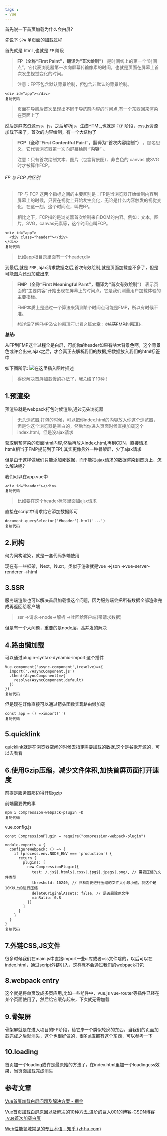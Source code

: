 ```yaml
---
tags : 
- Vue
---
```


首先说一下首页加载为什么会白屏?

先说下 `SPA` 单页面的加载过程

首先就是 html ,也就是 `FP` 阶段

> **FP（全称“First Paint”，翻译为“首次绘制”）** 是时间线上的第一个“时间点”，它代表浏览器第一次向屏幕传输像素的时间，也就是页面在屏幕上首次发生视觉变化的时间。
> 
> 注意：FP不包含默认背景绘制，但包含非默认的背景绘制。

```
<div id="app"></div> 
复制代码
```

> 页面在导航后首次呈现出不同于导航前内容的时间点,有一个东西回来渲染在页面上了

然后是静态资源css，js，之后解析js，生成HTML,也就是 `FCP` 阶段，css,js资源加载下来了，首次的内容绘制，有一个大结构了

> **FCP（全称“First Contentful Paint”，翻译为“首次内容绘制”）** ，顾名思义，它代表浏览器第一次向屏幕绘制 **“内容”** 。
> 
> 注意：只有首次绘制文本、图片（包含背景图）、非白色的 canvas 或SVG时才被算作FCP。

###### FP 与 FCP 的区别

> FP 与 FCP 这两个指标之间的主要区别是：FP是当浏览器开始绘制内容到屏幕上的时候，只要在视觉上开始发生变化，无论是什么内容触发的视觉变化，在这一刻，这个时间点，叫做FP。
> 
> 相比之下，FCP指的是浏览器首次绘制来自DOM的内容。例如：文本，图片，SVG，canvas元素等，这个时间点叫FCP。

```
<div id="app">
  <div class="header"></div>
</div>
复制代码
```

> 比如app根目录里面有一个header,div

到最后,就是 `FMP` ,ajax请求数据之后,首次有效绘制,就是页面加载差不多了，但是可能图片还没加载出来

> **FMP（全称“First Meaningful Paint”，翻译为“首次有效绘制”）** 表示页面的“主要内容”开始出现在屏幕上的时间点。它是我们测量用户加载体验的主要指标。
> 
> FMP本质上是通过一个算法来猜测某个时间点可能是FMP，所以有时候不准。
> 
> 想详细了解FMP及它的原理可以看这篇文章：[《捕获FMP的原理》](https://link.juejin.cn?target=https%3A%2F%2Flink.zhihu.com%2F%3Ftarget%3Dhttps%253A%2F%2Fgithub.com%2Fberwin%2FBlog%2Fissues%2F42 "https://link.zhihu.com/?target=https%3A//github.com/berwin/Blog/issues/42")

**总结:**

从FP到FMP这个过程全是白屏，可能你的header如果有啥大背景色啊，这个背景色或许会出来,ajax之后，才会真正去解析我们的数据,把数据放入我们的html标签中

  
如下图所示: ![在这里插入图片描述](https://p3-juejin.byteimg.com/tos-cn-i-k3u1fbpfcp/2e5b1ee452de4fa4a35a19bb038baff5~tplv-k3u1fbpfcp-zoom-in-crop-mark:1304:0:0:0.awebp)

> 得说解决首屏加载慢的办法了，我总结了10种！

## 1.预渲染

预渲染就是webpack打包时候渲染,通过无头浏览器

> 无头浏览器,打包的时候，可以把你index.html的内容放入你这个浏览器，但是你这个浏览器是空白的，然后当你进入页面时候直接加载这个index.html，但是没ajax请求

获取到预渲染的页面html内容,然后再放入index.html,再到CDN，直接请求html(相当于FMP提前到了FP),其实更像另外一种骨架屏，少了ajax请求

但是由于这样做我们只能添加死数据，而不能把ajax请求的数据渲染到首页上，怎么解决呢?

我们可以在app.vue中

```
<div id="header"></div>
复制代码
```

> 比如要在这个header标签里面加ajax请求

直接在script中请求给它添加数据即可

```
document.querySelector('#header').html('...')
复制代码
```

## 2.同构

何为同构渲染，就是一套代码多端使用

现在有一些框架，Next，Nuxt，类似于渲染就是vue ->json ->vue-server-renderer ->html

## 3.SSR

服务端渲染也可以解决首屏加载慢这个问题，因为服务端会把所有数据全部渲染完成再返回给客户端

> ssr =>请求->node->解析 ->吐回给客户端(带请求数据)

但是有一个大问题，重要的是node层，高并发的解决

## 4.路由懒加载

可以通过plugin-syntax-dynamic-import 这个插件

```
Vue.component('async-component',(resolve)=>{
  import('./AsyncComponent.js')
  .then((AsyncComponent)=>{
    resolve(AsyncComponent.default)
  })
})
复制代码
```

但是现在好像直接可以通过箭头函数实现路由懒加载

```
const app = () =>import('')
复制代码
```

## 5.quicklink

quicklink就是在浏览器空闲的时候去指定需要加载的数据,这个是谷歌开源的，可以去看看

## 6.使用Gzip压缩，减少文件体积,加快首屏页面打开速度

前提是服务器那边得开启gzip

前端需要做的事

```
npm i compression-webpack-plugin -D
复制代码
```

vue.config.js

```
const CompressionPlugin = require("compression-webpack-plugin")
​
module.exports = {
  configureWebpack: () => {
    if (process.env.NODE_ENV === 'production') {
      return {
        plugins: [
          new CompressionPlugin({
            test: /.js$|.html$|.css$|.jpg$|.jpeg$|.png/, // 需要压缩的文件类型
            threshold: 10240, // 归档需要进行压缩的文件大小最小值，我这个是10K以上的进行压缩
            deleteOriginalAssets: false, // 是否删除原文件
            minRatio: 0.8
          })
        ]
      }
    }
  }
}
复制代码
```

## 7.外链CSS,JS文件

很多时候我们在main.js中直接import一些ui库或者css文件啥的，以后可以在index.html，通过script外链引入，这样就不会通过我们的webpack打包

## 8.webpack entry

这个就是将单页改成多页应用,比如一些组件中，vue.js vue-router等插件已经在某个页面使用了，然后给它缓存起来，下次就无需加载

## 9.骨架屏

骨架屏就是在进入项目的FP阶段，给它来一个类似轮廓的东西，当我们的页面加载完成之后就消失，这个也很好做的，很多ui库都有这个东西，可以参考一下

## 10.loading

首页加一个loading或许是最原始的方法了，在index.html里加一个loadingcss效果，当页面加载完成消失

## 参考文章

[Vue首屏加载白屏问题及解决方案 - 掘金](https://juejin.cn/post/6995455015972241444)

[Vue首页加载白屏原因以及解决的10种方法_进阶的巨人001的博客-CSDN博客_vue首次加载白屏](https://link.juejin.cn?target=https%3A%2F%2Fblog.csdn.net%2Fweixin_45389051%2Farticle%2Fdetails%2F109188392 "https://blog.csdn.net/weixin_45389051/article/details/109188392")

[Web性能领域常见的专业术语 - 知乎 (zhihu.com)](https://link.juejin.cn?target=https%3A%2F%2Fzhuanlan.zhihu.com%2Fp%2F98880815 "https://zhuanlan.zhihu.com/p/98880815")

